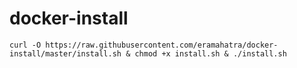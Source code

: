 # docker-install
```
curl -O https://raw.githubusercontent.com/eramahatra/docker-install/master/install.sh & chmod +x install.sh & ./install.sh
```
